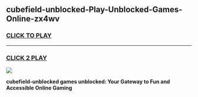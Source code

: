 
## cubefield-unblocked-Play-Unblocked-Games-Online-zx4wv
<h3>
<a href="https://premium76.site?title=cubefield-unblocked&ref=25A">CLICK TO PLAY</a></h3>
<hr>

<h3>
<a href="https://premium76.site?title=cubefield-unblocked&ref=25A">CLICK 2 PLAY</a>
  
</h3>

<a href="https://premium76.site?title=cubefield-unblocked&ref=25A"><img src="https://clearcache.store/games.png"></a>


**cubefield-unblocked games unblocked: Your Gateway to Fun and Accessible Online Gaming**
